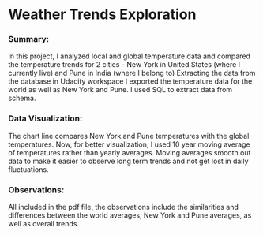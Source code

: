 # Weather Trends Exploration
 
### Summary:
In this project, I analyzed local and global temperature data and compared the temperature trends for 2 cities - New York in United States (where I currently live) and Pune in India (where I belong to) 
Extracting the data from the database in Udacity workspace 
I  exported the temperature data for the world as well as New York and Pune. I used SQL to extract data from schema.
### Data Visualization:
The chart line compares New York and Pune temperatures with the global temperatures. Now, for better visualization, I used 10 year moving average of temperatures rather than yearly averages. Moving averages smooth out data to make it easier to observe long term trends and not
get lost in daily fluctuations. 
### Observations:
All included in the pdf file, the observations include the similarities and differences between the world averages, New York and Pune averages, as well as overall trends.
